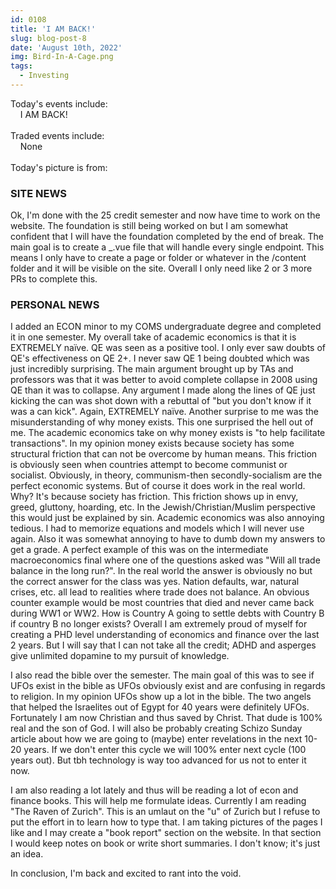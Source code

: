 ```yaml
---
id: 0108
title: 'I AM BACK!'
slug: blog-post-8
date: 'August 10th, 2022'
img: Bird-In-A-Cage.png
tags:
  - Investing
---
```


Today's events include:<br>
&nbsp;&nbsp;&nbsp;&nbsp;I AM BACK!
<br><br>
Traded events include:<br>
&nbsp;&nbsp;&nbsp;&nbsp;None
<br><br>
Today's picture is from:

<!--more-->

### SITE NEWS

Ok, I'm done with the 25 credit semester and now have time to work on the website. The foundation is still being worked on but I am somewhat confident that I will have the foundation completed by the end of break. The main goal is to create a _.vue file that will handle every single endpoint. This means I only have to create a page or folder or whatever in the /content folder and it will be visible on the site. Overall I only need like 2 or 3 more PRs to complete this.


### PERSONAL NEWS

I added an ECON minor to my COMS undergraduate degree and completed it in one semester. My overall take of academic economics is that it is EXTREMELY naïve. QE was seen as a positive tool. I only ever saw doubts of QE's effectiveness on QE 2+. I never saw QE 1 being doubted which was just incredibly surprising. The main argument brought up by TAs and professors was that it was better to avoid complete collapse in 2008 using QE than it was to collapse. Any argument I made along the lines of QE just kicking the can was shot down with a rebuttal of "but you don't know if it was a can kick". Again, EXTREMELY naïve. Another surprise to me was the misunderstanding of why money exists. This one surprised the hell out of me. The academic economics take on why money exists is "to help facilitate transactions". In my opinion money exists because society has some structural friction that can not be overcome by human means. This friction is obviously seen when countries attempt to become communist or socialist. Obviously, in theory, communism-then secondly-socialism are the perfect economic systems. But of course it does work in the real world. Why? It's because society has friction. This friction shows up in envy, greed, gluttony, hoarding, etc. In the Jewish/Christian/Muslim perspective this would just be explained by sin. Academic economics was also annoying tedious. I had to memorize equations and models which I will never use again. Also it was somewhat annoying to have to dumb down my answers to get a grade. A perfect example of this was on the intermediate macroeconomics final where one of the questions asked was "Will all trade balance in the long run?". In the real world the answer is obviously no but the correct answer for the class was yes. Nation defaults, war, natural crises, etc. all lead to realities where trade does not balance. An obvious counter example would be most countries that died and never came back during WW1 or WW2. How is Country A going to settle debts with Country B if country B no longer exists? Overall I am extremely proud of myself for creating a PHD level understanding of economics and finance over the last 2 years. But I will say that I can not take all the credit; ADHD and asperges give unlimited dopamine to my pursuit of knowledge.

I also read the bible over the semester. The main goal of this was to see if UFOs exist in the bible as UFOs obviously exist and are confusing in regards to religion. In my opinion UFOs show up a lot in the bible. The two angels that helped the Israelites out of Egypt for 40 years were definitely UFOs. Fortunately I am now Christian and thus saved by Christ. That dude is 100% real and the son of God. I will also be probably creating Schizo Sunday article about how we are going to (maybe) enter revelations in the next 10-20 years. If we don't enter this cycle we will 100% enter next cycle (100 years out). But tbh technology is way too advanced for us not to enter it now. 

I am also reading a lot lately and thus will be reading a lot of econ and finance books. This will help me formulate ideas. Currently I am reading "The Raven of Zurich". This is an umlaut on the "u" of Zurich but I refuse to put the effort in to learn how to type that. I am taking pictures of the pages I like and I may create a "book report" section on the website. In that section I would keep notes on book or write short summaries. I don't know; it's just an idea. 

In conclusion, I'm back and excited to rant into the void.